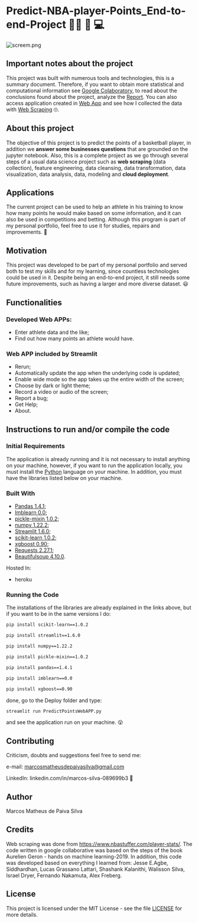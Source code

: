 # Predict-NBA-player-Points_End-to-end-Project :man_scientist: :hugs: :computer:

![screem.png](https://github.com/M-MSilva/Predict-NBA-player-Points_End-to-end-Project/blob/master/Images/NBA_end_to_end_project/allPictures.png) 

## Important notes about the project

This project was built with numerous tools and technologies, this is a summary document. Therefore, if you want to obtain more statistical and computational information see [Google Colaboratory](https://github.com/M-MSilva/Predict-NBA-player-Points_End-to-end-Project/blob/master/Jupyter_Notebook_Projects/Predict_NBA_player_Points.ipynb), to read about the conclusions found about the project, analyze the [Report](https://github.com/M-MSilva/Predict-The-Status-of-Loan-End-to-End-Project/blob/master/Report/Loan_Project_M_MSilva.pdf). You can also access application created in [Web App](https://predict-nba-player-points-mm.herokuapp.com/) and see how I collected the data with [Web Scraping](https://github.com/M-MSilva/Predict-NBA-player-Points_End-to-end-Project/blob/master/Jupyter_Notebook_Projects/Web_Scraping_NBA.ipynb) :roll_eyes:.

## About this project

The objective of this project is to predict the points of a basketball player, in addition we **answer some businesses questions** that are grounded on the jupyter notebook. Also, this is a complete project as we go through several steps of a usual data science project such as **web scraping** (data collection), feature engineering, data cleansing, data transformation, data visualization, data analysis, data, modeling and **cloud deployment**.

## Applications 

The current project can be used to help an athlete in his training to know how many points he would make based on some information, and it can also be used in competitions and betting. Although this program is part of my personal portfolio, feel free to use it for studies, repairs and improvements. :call_me_hand:

## Motivation
This project was developed to be part of my personal portfolio and served both to test my skills and for my learning, since countless technologies could be used in it. Despite being an end-to-end project, it still needs some future improvements, such as having a larger and more diverse dataset. :smiley:

## Functionalities

### Developed Web APPs:

* Enter athlete data and the like;
* Find out how many points an athlete would have.

### Web APP included by Streamlit

* Rerun;
* Automatically update the app when the underlying code is updated;
* Enable wide mode so the app takes up the entire width of the screen;
* Choose by dark or light theme;
* Record a video or audio of the screen;
* Report a bug;
* Get Help;
* About.


## Instructions to run and/or compile the code

### Initial Requirements

The application is already running and it is not necessary to install anything on your machine, however, if you want to run the application locally, you must install the  [Python](https://www.python.org/downloads/release/python-390/) language on your machine. In addition, you must have the libraries listed below on your machine.

### Built With

* [Pandas 1.4.1](https://pypi.org/project/pandas/);
* [Imblearn 0.0](https://pypi.org/project/imblearn/);
* [pickle-mixin 1.0.2](https://pypi.org/project/pickle-mixin/);
* [numpy 1.22.2](https://pypi.org/project/numpy/);
* [Streamlit 1.6.0](https://pypi.org/project/streamlit/);
* [scikit-learn 1.0.2](https://pypi.org/project/scikit-learn/);
* [xgboost 0.90](https://pypi.org/project/xgboost/0.90/);
* [Requests 2.27.1](https://pypi.org/project/requests/);
* [Beautifulsoup 4.10.0](https://pypi.org/project/beautifulsoup4/).

Hosted In:

* heroku


### Running the Code

The installations of the libraries are already explained in the links above, but if you want to be in the same versions I do:

```bash
pip install scikit-learn==1.0.2
```
```bash
pip install streamlit==1.6.0
```
```bash
pip install numpy==1.22.2
```
```bash
pip install pickle-mixin==1.0.2
```
```bash
pip install pandas==1.4.1
```
```bash
pip install imblearn==0.0
```

```bash
pip install xgboost==0.90
```

done, go to the Deploy folder and type:

```bash
streamlit run PredictPointsWebAPP.py
```


and see the application run on your machine. :open_mouth:


## Contributing

Criticism, doubts and suggestions feel free to send me:

e-mail: marcosmatheusdepaivasilva@gmail.com

LinkedIn: linkedin.com/in/marcos-silva-089699b3 :hugs:

## Author

Marcos Matheus de Paiva Silva

## Credits

Web scraping was done from https://www.nbastuffer.com/player-stats/. The code written in google collaborative was based on the steps of the book Aurelien Geron - hands on machine learning-2019. In addition, this code was developed based on everything I learned from: Jesse E.Agbe, Siddhardhan, Lucas Grassano Lattari, Shashank Kalanithi, Walisson Silva, Israel Dryer, Fernando Nakamuta,  Alex Freberg.


## License

This project is licensed under the MIT License - see the file [LICENSE](LICENSE) for more details.
